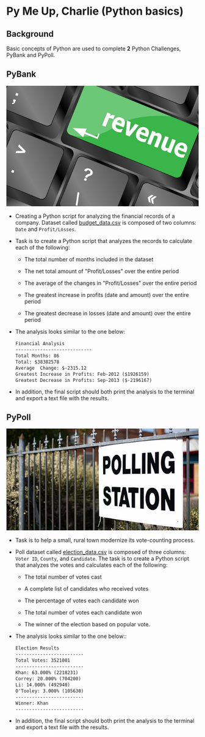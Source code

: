 # Py Me Up, Charlie (Python basics)

## Background

Basic  concepts of Python are used to complete **2** Python Challenges, PyBank and PyPoll.


## PyBank

![Revenue](Images/revenue-per-lead.jpg)

* Creating a Python script for analyzing the financial records of a company. Dataset called [budget_data.csv](PyBank/budget_data.csv) is composed of two columns: `Date` and `Profit/Losses`.

* Task is to create a Python script that analyzes the records to calculate each of the following:

  * The total number of months included in the dataset

  * The net total amount of "Profit/Losses" over the entire period

  * The average of the changes in "Profit/Losses" over the entire period

  * The greatest increase in profits (date and amount) over the entire period

  * The greatest decrease in losses (date and amount) over the entire period

* The analysis looks similar to the one below:

  ```text
  Financial Analysis
  ----------------------------
  Total Months: 86
  Total: $38382578
  Average  Change: $-2315.12
  Greatest Increase in Profits: Feb-2012 ($1926159)
  Greatest Decrease in Profits: Sep-2013 ($-2196167)
  ```

* In addition, the final script should both print the analysis to the terminal and export a text file with the results.

## PyPoll

![Vote-Counting](Images/Vote_counting.jpg)

* Task is to help a small, rural town modernize its vote-counting process. 

* Poll dataset called [election_data.csv](PyPoll/election_data.csv) is composed of three columns: `Voter ID`, `County`, and `Candidate`. The task is to create a Python script that analyzes the votes and calculates each of the following:

  * The total number of votes cast

  * A complete list of candidates who received votes

  * The percentage of votes each candidate won

  * The total number of votes each candidate won

  * The winner of the election based on popular vote.

* The analysis looks similar to the one below::

  ```text
  Election Results
  -------------------------
  Total Votes: 3521001
  -------------------------
  Khan: 63.000% (2218231)
  Correy: 20.000% (704200)
  Li: 14.000% (492940)
  O'Tooley: 3.000% (105630)
  -------------------------
  Winner: Khan
  -------------------------
  ```

*  In addition, the final script should both print the analysis to the terminal and export a text file with the results.